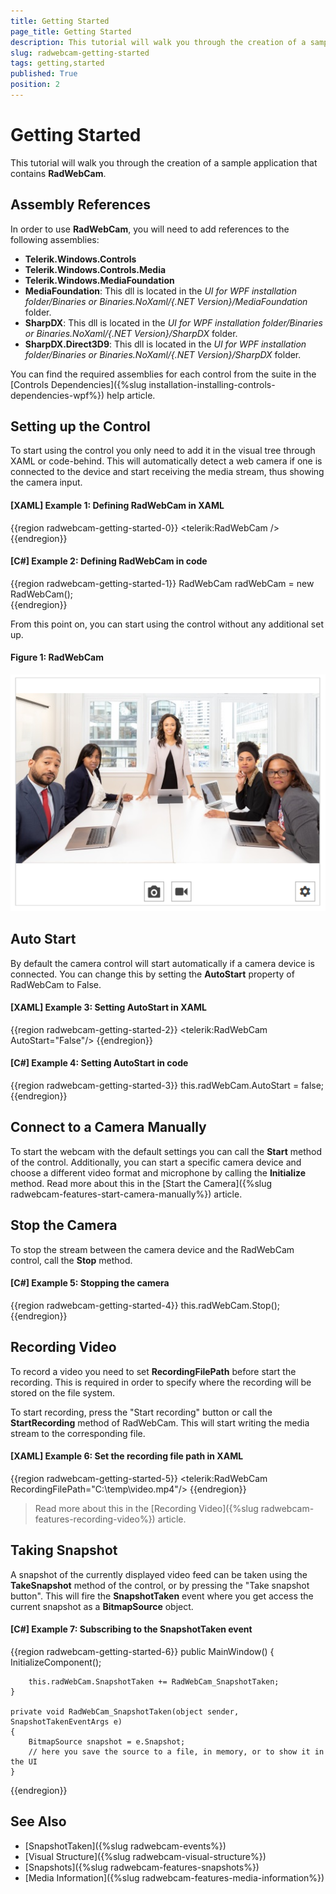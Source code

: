```yaml
---
title: Getting Started
page_title: Getting Started
description: This tutorial will walk you through the creation of a sample application that contains RadWebCam.
slug: radwebcam-getting-started
tags: getting,started
published: True
position: 2
---
```


# Getting Started

This tutorial will walk you through the creation of a sample application that contains __RadWebCam__.

## Assembly References

In order to use __RadWebCam__, you will need to add references to the following assemblies:
* __Telerik.Windows.Controls__
* __Telerik.Windows.Controls.Media__
* __Telerik.Windows.MediaFoundation__
* __MediaFoundation__: This dll is located in the *UI for WPF installation folder/Binaries or Binaries.NoXaml/{.NET Version}/MediaFoundation* folder.
* __SharpDX__: This dll is located in the *UI for WPF installation folder/Binaries or Binaries.NoXaml/{.NET Version}/SharpDX* folder.
* __SharpDX.Direct3D9__: This dll is located in the *UI for WPF installation folder/Binaries or Binaries.NoXaml/{.NET Version}/SharpDX* folder.

You can find the required assemblies for each control from the suite in the [Controls Dependencies]({%slug installation-installing-controls-dependencies-wpf%}) help article.

## Setting up the Control

To start using the control you only need to add it in the visual tree through XAML or code-behind. This will automatically detect a web camera if one is connected to the device and start receiving the media stream, thus showing the camera input.

#### __[XAML] Example 1: Defining RadWebCam in XAML__
{{region radwebcam-getting-started-0}}
	<telerik:RadWebCam />
{{endregion}}

#### __[C#] Example 2: Defining RadWebCam in code__
{{region radwebcam-getting-started-1}}
	RadWebCam radWebCam = new RadWebCam();	
{{endregion}}

From this point on, you can start using the control without any additional set up.

#### Figure 1: RadWebCam
![](images/radwebcam-getting-started-0.png)

## Auto Start

By default the camera control will start automatically if a camera device is connected. You can change this by setting the __AutoStart__ property of RadWebCam to False.

#### __[XAML] Example 3: Setting AutoStart in XAML__
{{region radwebcam-getting-started-2}}
	 <telerik:RadWebCam AutoStart="False"/>
{{endregion}}

#### __[C#] Example 4: Setting AutoStart in code__
{{region radwebcam-getting-started-3}}
	this.radWebCam.AutoStart = false;
{{endregion}}

## Connect to a Camera Manually

To start the webcam with the default settings you can call the __Start__ method of the control. Additionally, you can start a specific camera device and choose a different video format and microphone by calling the __Initialize__ method. Read more about this in the [Start the Camera]({%slug radwebcam-features-start-camera-manually%}) article.

## Stop the Camera

To stop the stream between the camera device and the RadWebCam control, call the __Stop__ method.

#### __[C#] Example 5: Stopping the camera__
{{region radwebcam-getting-started-4}}
	this.radWebCam.Stop();
{{endregion}}

## Recording Video

To record a video you need to set __RecordingFilePath__ before start the recording. This is required in order to specify where the recording will be stored on the file system.

To start recording, press the "Start recording" button or call the __StartRecording__ method of RadWebCam. This will start writing the media stream to the corresponding file.

#### __[XAML] Example 6: Set the recording file path in XAML__
{{region radwebcam-getting-started-5}}
	<telerik:RadWebCam RecordingFilePath="C:\\temp\\video.mp4"/>
{{endregion}}

> Read more about this in the [Recording Video]({%slug radwebcam-features-recording-video%}) article.

## Taking Snapshot

A snapshot of the currently displayed video feed can be taken using the __TakeSnapshot__ method of the control, or by pressing the "Take snapshot button". This will fire the __SnapshotTaken__ event where you get access the current snapshot as a __BitmapSource__ object.

#### __[C#] Example 7: Subscribing to the SnapshotTaken event__
{{region radwebcam-getting-started-6}}
	public MainWindow()
	{
		InitializeComponent();
		
		this.radWebCam.SnapshotTaken += RadWebCam_SnapshotTaken;
	}

	private void RadWebCam_SnapshotTaken(object sender, SnapshotTakenEventArgs e)
	{
		BitmapSource snapshot = e.Snapshot;
		// here you save the source to a file, in memory, or to show it in the UI
	}
{{endregion}}

## See Also  
* [SnapshotTaken]({%slug radwebcam-events%})
* [Visual Structure]({%slug radwebcam-visual-structure%})
* [Snapshots]({%slug radwebcam-features-snapshots%})
* [Media Information]({%slug radwebcam-features-media-information%})